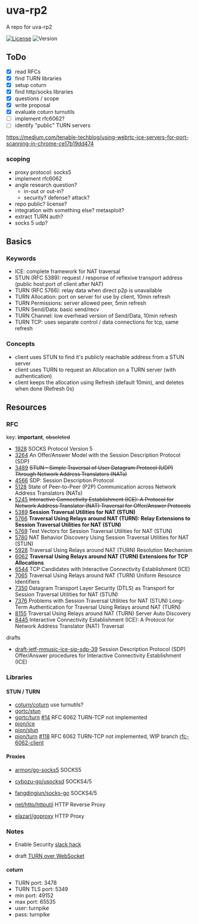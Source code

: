 # uva-rp2

A repo for uva-rp2

[![License](https://img.shields.io/github/license/seankhliao/uva-rp2.svg?style=flat-square)](LICENSE)
![Version](https://img.shields.io/github/v/tag/seankhliao/uva-rp2?sort=semver&style=flat-square)

## ToDo

- [x] read RFCs
- [x] find TURN libraries
- [x] setup coturn
- [x] find http/socks libraries
- [x] questions / scope
- [x] write proposal
- [x] evaluate coturn turnutils
- [ ] implement rfc6062?
- [ ] identify "public" TURN servers

https://medium.com/tenable-techblog/using-webrtc-ice-servers-for-port-scanning-in-chrome-ce17b19dd474

### scoping

- proxy protocol: socks5
- implement rfc6062
- angle research question?
  - in-out or out-in?
  - security? defense? attack?
- repo public? license?
- integration with something else? metasploit?
- extract TURN auth?
- socks 5 udp?

## Basics

### Keywords

- ICE: complete framework for NAT traversal
- STUN (RFC 5389): request / response of reflexive transport address (public host:port of client after NAT)
- TURN (RFC 5766): relay data when direct p2p is unavailable
- TURN Allocation: port on server for use by client, 10min refresh
- TURN Permissions: server allowed peer, 5min refresh
- TURN Send/Data: basic send/recv
- TURN Channel: low overhead version of Send/Data, 10min refresh
- TURN TCP: uses separate control / data connections for tcp, same refresh

### Concepts

- client uses STUN to find it's publicly reachable address from a STUN server
- client uses TURN to request an Allocation on a TURN server (with authentication)
- client keeps the allocation using Refresh (default 10min), and deletes when done (Refresh 0s)

## Resources

### RFC

key: **important**, ~~obseleted~~

- [1928](https://tools.ietf.org/html/rfc1928) SOCKS Protocol Version 5
- [3264](https://tools.ietf.org/html/rfc3264) An Offer/Answer Model with the Session Description Protocol (SDP)
- [3489](https://tools.ietf.org/html/rfc3489) ~~STUN - Simple Traversal of User Datagram Protocol (UDP) Through Network Address Translators (NATs)~~
- [4566](https://tools.ietf.org/html/rfc4566) SDP: Session Description Protocol
- [5128](https://tools.ietf.org/html/rfc5128) State of Peer-to-Peer (P2P) Communication across Network Address Translators (NATs)
- [5245](https://tools.ietf.org/html/rfc5245) ~~Interactive Connectivity Establishment (ICE): A Protocol for Network Address Translator (NAT) Traversal for Offer/Answer Protocols~~
- [5389](https://tools.ietf.org/html/rfc5389) **Session Traversal Utilities for NAT (STUN)**
- [5766](https://tools.ietf.org/html/rfc5766) **Traversal Using Relays around NAT (TURN): Relay Extensions to Session Traversal Utilities for NAT (STUN)**
- [5769](https://tools.ietf.org/html/rfc5769) Test Vectors for Session Traversal Utilities for NAT (STUN)
- [5780](https://tools.ietf.org/html/rfc5780) NAT Behavior Discovery Using Session Traversal Utilities for NAT (STUN)
- [5928](https://tools.ietf.org/html/rfc5928) Traversal Using Relays around NAT (TURN) Resolution Mechanism
- [6062](https://tools.ietf.org/html/rfc6062) **Traversal Using Relays around NAT (TURN) Extensions for TCP Allocations**
- [6544](https://tools.ietf.org/html/rfc6544) TCP Candidates with Interactive Connectivity Establishment (ICE)
- [7065](https://tools.ietf.org/html/rfc7065) Traversal Using Relays around NAT (TURN) Uniform Resource Identifiers
- [7350](https://tools.ietf.org/html/rfc7350) Datagram Transport Layer Security (DTLS) as Transport for Session Traversal Utilities for NAT (STUN)
- [7376](https://tools.ietf.org/html/rfc7376) Problems with Session Traversal Utilities for NAT (STUN) Long-Term Authentication for Traversal Using Relays around NAT (TURN)
- [8155](https://tools.ietf.org/html/rfc8155) Traversal Using Relays around NAT (TURN) Server Auto Discovery
- [8445](https://tools.ietf.org/html/rfc8445) Interactive Connectivity Establishment (ICE): A Protocol for Network Address Translator (NAT) Traversal

drafts

- [draft-ietf-mmusic-ice-sip-sdp-39](https://tools.ietf.org/html/draft-ietf-mmusic-ice-sip-sdp-39) Session Description Protocol (SDP) Offer/Answer procedures for Interactive Connectivity Establishment (ICE)

### Libraries

#### STUN / TURN

- [coturn/coturn](https://github.com/coturn/coturn) use turnutils?
- [gortc/stun](https://github.com/gortc/stun)
- [gortc/turn](https://github.com/gortc/turn) [#14](https://github.com/gortc/turn/issues/14) RFC 6062 TURN-TCP not implemented
- [pion/ice](https://github.com/pion/ice)
- [pion/stun](https://github.com/pion/stun)
- [pion/turn](https://github.com/pion/turn) [#118](https://github.com/pion/turn/issues/118) RFC 6062 TURN-TCP not implemented, WIP branch [rfc-6062-client](https://github.com/pion/turn/tree/rfc-6062-client)

#### Proxies

- [armon/go-socks5](https://github.com/armon/go-socks5) SOCKS5
- [cybozu-go/usocksd](https://github.com/cybozu-go/usocksd) SOCKS4/5
- [fangdingjun/socks-go](https://github.com/fangdingjun/socks-go) SOCKS4/5

- [net/http/httputil](https://golang.org/pkg/net/http/httputil) HTTP Reverse Proxy
- [elazarl/goproxy](https://github.com/elazarl/goproxy) HTTP Proxy

### Notes

- Enable Security [slack hack](https://www.rtcsec.com/2020/04/01-slack-webrtc-turn-compromise/)

- draft [TURN over WebSocket](https://tools.ietf.org/html/draft-chenxin-behave-turn-websocket-01)

#### coturn

- TURN port: 3478
- TURN TLS port: 5349
- min port: 49152
- max port: 65535
- user: turnpike
- pass: turnpike
